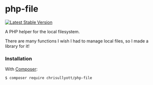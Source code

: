 # php-file

[![Latest Stable Version](https://poser.pugx.org/chrisullyott/php-file/v/stable)](https://packagist.org/packages/chrisullyott/php-file)

A PHP helper for the local filesystem.

There are many functions I wish I had to manage local files, so I made a library for it!

### Installation

With [Composer](https://getcomposer.org/):

```
$ composer require chrisullyott/php-file
```
